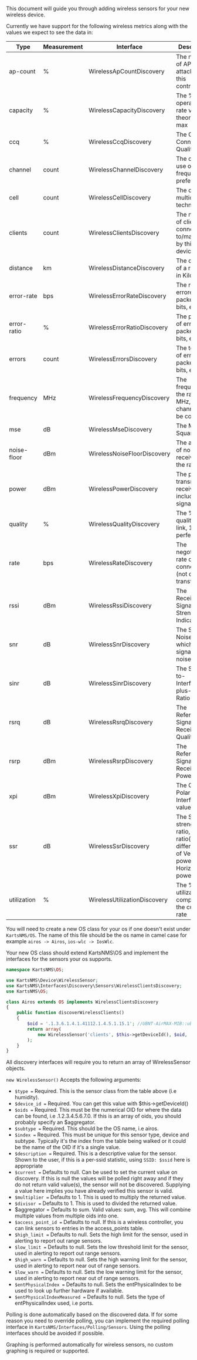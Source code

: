 This document will guide you through adding wireless sensors for your
new wireless device.

Currently we have support for the following wireless metrics along
with the values we expect to see the data in:

| Type        | Measurement | Interface                    | Description                                                                                     |
| ----------- | ----------- | ---------------------------- | ----------------------------------------------------------------------------------------------- |
| ap-count    | %           | WirelessApCountDiscovery     | The number of APs attached to this controller                                                   |
| capacity    | %           | WirelessCapacityDiscovery    | The % of operating rate vs theoretical max                                                      |
| ccq         | %           | WirelessCcqDiscovery         | The Client Connection Quality                                                                   |
| channel     | count       | WirelessChannelDiscovery     | The channel, use of frequency is preferred                                                      |
| cell        | count       | WirelessCellDiscovery        | The cell in a multicell technology                                                              |
| clients     | count       | WirelessClientsDiscovery     | The number of clients connected to/managed by this device                                       |
| distance    | km          | WirelessDistanceDiscovery    | The distance of a radio link in Kilometers                                                      |
| error-rate  | bps         | WirelessErrorRateDiscovery   | The rate of errored packets or bits, etc                                                        |
| error-ratio | %           | WirelessErrorRatioDiscovery  | The percent of errored packets or bits, etc                                                     |
| errors      | count       | WirelessErrorsDiscovery      | The total bits of errored packets or bits, etc                                                  |
| frequency   | MHz         | WirelessFrequencyDiscovery   | The frequency of the radio in MHz, channels can be converted                                    |
| mse         | dB          | WirelessMseDiscovery         | The Mean Square Error                                                                           |
| noise-floor | dBm         | WirelessNoiseFloorDiscovery  | The amount of noise received by the radio                                                       |
| power       | dBm         | WirelessPowerDiscovery       | The power of transmit or receive, including signal level                                        |
| quality     | %           | WirelessQualityDiscovery     | The % of quality of the link, 100% = perfect link                                               |
| rate        | bps         | WirelessRateDiscovery        | The negotiated rate of the connection (not data transfer)                                       |
| rssi        | dBm         | WirelessRssiDiscovery        | The Received Signal Strength Indicator                                                          |
| snr         | dB          | WirelessSnrDiscovery         | The Signal to Noise ratio, which is signal - noise floor                                        |
| sinr        | dB          | WirelessSinrDiscovery        | The Signal-to-Interference-plus-Noise Ratio                                                     |
| rsrq        | dB          | WirelessRsrqDiscovery        | The Reference Signal Received Quality                                                           |
| rsrp        | dBm         | WirelessRsrpDiscovery        | The Reference Signals Received Power                                                            |
| xpi         | dBm         | WirelessXpiDiscovery         | The Cross Polar Interference values                                                             |
| ssr         | dB          | WirelessSsrDiscovery         | The Signal strength ratio, the ratio(or difference) of Vertical rx power to Horizontal rx power |
| utilization | %           | WirelessUtilizationDiscovery | The % of utilization compared to the current rate                                               |

You will need to create a new OS class for your os if one doesn't exist
under `KartsNMS/OS`.  The name of this file should be the os name in
camel case for example `airos -> Airos`, `ios-wlc -> IosWlc`.

Your new OS class should extend KartsNMS\OS and implement the
interfaces for the sensors your os supports.

```php
namespace KartsNMS\OS;

use KartsNMS\Device\WirelessSensor;
use KartsNMS\Interfaces\Discovery\Sensors\WirelessClientsDiscovery;
use KartsNMS\OS;

class Airos extends OS implements WirelessClientsDiscovery
{
    public function discoverWirelessClients()
    {
        $oid = '.1.3.6.1.4.1.41112.1.4.5.1.15.1'; //UBNT-AirMAX-MIB::ubntWlStatStaCount.1
        return array(
            new WirelessSensor('clients', $this->getDeviceId(), $oid, 'airos', 1, 'Clients')
        );
    }
}
```

All discovery interfaces will require you to return an array of WirelessSensor objects.

`new WirelessSensor()` Accepts the following arguments:

- `$type =` Required. This is the sensor class from the table above (i.e humidity).
- `$device_id =` Required. You can get this value with $this->getDeviceId()
- `$oids =` Required. This must be the numerical OID for where the data
  can be found, i.e .1.2.3.4.5.6.7.0. If this is an array of oids, you
  should probably specify an $aggregator.
- `$subtype =` Required. This should be the OS name, i.e airos.
- `$index =` Required. This must be unique for this sensor type, device and subtype.
  Typically it's the index from the table being walked or it could be
  the name of the OID if it's a single value.
- `$description =` Required. This is a descriptive value for the sensor.
  Shown to the user, if this is a per-ssid statistic, using `SSID:
  $ssid` here is appropriate
- `$current =` Defaults to null. Can be used to set the current value on discovery.
  If this is null the values will be polled right away and if they do
  not return valid value(s), the sensor will not be
  discovered. Supplying a value here implies you have already verified
  this sensor is valid.
- `$multiplier =` Defaults to 1. This is used to multiply the returned value.
- `$divisor =` Defaults to 1. This is used to divided the returned value.
- $aggregator = Defaults to sum. Valid values: sum, avg. This will
  combine multiple values from multiple oids into one.
- `$access_point_id =` Defaults to null. If this is a wireless
  controller, you can link sensors to entries in the access_points table.
- `$high_limit =` Defaults to null. Sets the high limit for the sensor,
  used in alerting to report out range sensors.
- `$low_limit =` Defaults to null. Sets the low threshold limit for the
  sensor, used in alerting to report out range sensors.
- `$high_warn =` Defaults to null. Sets the high warning limit for the
  sensor, used in alerting to report near out of range sensors.
- `$low_warn =` Defaults to null. Sets the low warning limit for the
  sensor, used in alerting to report near out of range sensors.
- `$entPhysicalIndex =` Defaults to null. Sets the entPhysicalIndex to
  be used to look up further hardware if available.
- `$entPhysicalIndexMeasured =` Defaults to null. Sets the type of
  entPhysicalIndex used, i.e ports.

Polling is done automatically based on the discovered data.  If for
some reason you need to override polling, you can implement the
required polling interface in `KartsNMS/Interfaces/Polling/Sensors`.
Using the polling interfaces should be avoided if possible.

Graphing is performed automatically for wireless sensors, no custom
graphing is required or supported.
